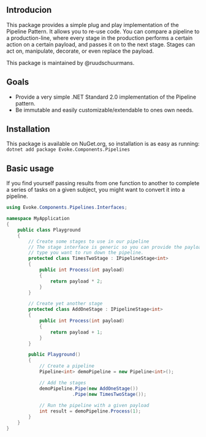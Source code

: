 ## Introducion
This package provides a simple plug and play implementation of the Pipeline Pattern. It allows you to re-use code. You can compare a pipeline to a production-line, where every stage in the production performs a certain action on a certain payload, and passes it on to the next stage. Stages can act on, manipulate, decorate, or even replace the payload.

This package is maintained by @ruudschuurmans.

## Goals
- Provide a very simple .NET Standard 2.0 implementation of the Pipeline pattern.
- Be immutable and easily customizable/extendable to ones own needs.

## Installation
This package is available on NuGet.org, so installation is as easy as running:
`dotnet add package Evoke.Components.Pipelines`

## Basic usage
If you find yourself passing results from one function to another to complete a series of tasks on a given subject, you might want to convert it into a pipeline.

```csharp
using Evoke.Components.Pipelines.Interfaces;

namespace MyApplication
{
    public class Playground
    {
        // Create some stages to use in our pipeline
        // The stage interface is generic so you can provide the payload
        // type you want to run down the pipeline.
        protected class TimesTwoStage : IPipelineStage<int>
        {
            public int Process(int payload)
            {
                return payload * 2;
            }
        }

        // Create yet another stage
        protected class AddOneStage : IPipelineStage<int>
        {
            public int Process(int payload)
            {
                return payload + 1;
            }
        }

        public Playground()
        {
            // Create a pipeline
            Pipeline<int> demoPipeline = new Pipeline<int>();

            // Add the stages
            demoPipeline.Pipe(new AddOneStage())
                        .Pipe(new TimesTwoStage());
            
            // Run the pipeline with a given payload
            int result = demoPipeline.Process(1);
        }
    }
}

```